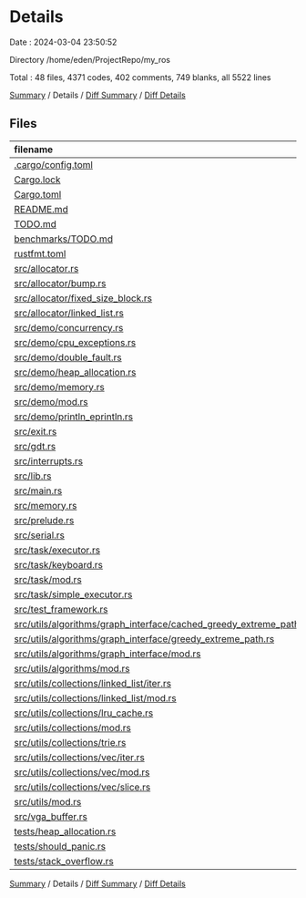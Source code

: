 # Details

Date : 2024-03-04 23:50:52

Directory /home/eden/ProjectRepo/my_ros

Total : 48 files,  4371 codes, 402 comments, 749 blanks, all 5522 lines

[Summary](results.md) / Details / [Diff Summary](diff.md) / [Diff Details](diff-details.md)

## Files
| filename | language | code | comment | blank | total |
| :--- | :--- | ---: | ---: | ---: | ---: |
| [.cargo/config.toml](/.cargo/config.toml) | TOML | 13 | 0 | 6 | 19 |
| [Cargo.lock](/Cargo.lock) | TOML | 322 | 2 | 45 | 369 |
| [Cargo.toml](/Cargo.toml) | TOML | 61 | 7 | 10 | 78 |
| [README.md](/README.md) | source.markdown.math | 11 | 0 | 8 | 19 |
| [TODO.md](/TODO.md) | source.markdown.math | 3 | 0 | 3 | 6 |
| [benchmarks/TODO.md](/benchmarks/TODO.md) | source.markdown.math | 3 | 0 | 2 | 5 |
| [rustfmt.toml](/rustfmt.toml) | TOML | 1 | 0 | 1 | 2 |
| [src/allocator.rs](/src/allocator.rs) | Rust | 94 | 11 | 28 | 133 |
| [src/allocator/bump.rs](/src/allocator/bump.rs) | Rust | 50 | 18 | 11 | 79 |
| [src/allocator/fixed_size_block.rs](/src/allocator/fixed_size_block.rs) | Rust | 72 | 20 | 13 | 105 |
| [src/allocator/linked_list.rs](/src/allocator/linked_list.rs) | Rust | 104 | 43 | 20 | 167 |
| [src/demo/concurrency.rs](/src/demo/concurrency.rs) | Rust | 86 | 2 | 11 | 99 |
| [src/demo/cpu_exceptions.rs](/src/demo/cpu_exceptions.rs) | Rust | 4 | 0 | 1 | 5 |
| [src/demo/double_fault.rs](/src/demo/double_fault.rs) | Rust | 6 | 0 | 1 | 7 |
| [src/demo/heap_allocation.rs](/src/demo/heap_allocation.rs) | Rust | 22 | 0 | 8 | 30 |
| [src/demo/memory.rs](/src/demo/memory.rs) | Rust | 36 | 6 | 6 | 48 |
| [src/demo/mod.rs](/src/demo/mod.rs) | Rust | 13 | 3 | 4 | 20 |
| [src/demo/println_eprintln.rs](/src/demo/println_eprintln.rs) | Rust | 8 | 0 | 2 | 10 |
| [src/exit.rs](/src/exit.rs) | Rust | 13 | 0 | 2 | 15 |
| [src/gdt.rs](/src/gdt.rs) | Rust | 46 | 0 | 8 | 54 |
| [src/interrupts.rs](/src/interrupts.rs) | Rust | 121 | 26 | 24 | 171 |
| [src/lib.rs](/src/lib.rs) | Rust | 74 | 6 | 11 | 91 |
| [src/main.rs](/src/main.rs) | Rust | 41 | 2 | 12 | 55 |
| [src/memory.rs](/src/memory.rs) | Rust | 94 | 31 | 22 | 147 |
| [src/prelude.rs](/src/prelude.rs) | Rust | 0 | 0 | 2 | 2 |
| [src/serial.rs](/src/serial.rs) | Rust | 32 | 3 | 6 | 41 |
| [src/task/executor.rs](/src/task/executor.rs) | Rust | 103 | 5 | 17 | 125 |
| [src/task/keyboard.rs](/src/task/keyboard.rs) | Rust | 93 | 8 | 12 | 113 |
| [src/task/mod.rs](/src/task/mod.rs) | Rust | 68 | 0 | 13 | 81 |
| [src/task/simple_executor.rs](/src/task/simple_executor.rs) | Rust | 44 | 0 | 8 | 52 |
| [src/test_framework.rs](/src/test_framework.rs) | Rust | 11 | 0 | 3 | 14 |
| [src/utils/algorithms/graph_interface/cached_greedy_extreme_path.rs](/src/utils/algorithms/graph_interface/cached_greedy_extreme_path.rs) | Rust | 441 | 75 | 64 | 580 |
| [src/utils/algorithms/graph_interface/greedy_extreme_path.rs](/src/utils/algorithms/graph_interface/greedy_extreme_path.rs) | Rust | 409 | 77 | 64 | 550 |
| [src/utils/algorithms/graph_interface/mod.rs](/src/utils/algorithms/graph_interface/mod.rs) | Rust | 96 | 0 | 15 | 111 |
| [src/utils/algorithms/mod.rs](/src/utils/algorithms/mod.rs) | Rust | 1 | 0 | 1 | 2 |
| [src/utils/collections/linked_list/iter.rs](/src/utils/collections/linked_list/iter.rs) | Rust | 109 | 0 | 16 | 125 |
| [src/utils/collections/linked_list/mod.rs](/src/utils/collections/linked_list/mod.rs) | Rust | 414 | 2 | 72 | 488 |
| [src/utils/collections/lru_cache.rs](/src/utils/collections/lru_cache.rs) | Rust | 212 | 26 | 35 | 273 |
| [src/utils/collections/mod.rs](/src/utils/collections/mod.rs) | Rust | 5 | 0 | 2 | 7 |
| [src/utils/collections/trie.rs](/src/utils/collections/trie.rs) | Rust | 81 | 0 | 15 | 96 |
| [src/utils/collections/vec/iter.rs](/src/utils/collections/vec/iter.rs) | Rust | 115 | 0 | 16 | 131 |
| [src/utils/collections/vec/mod.rs](/src/utils/collections/vec/mod.rs) | Rust | 376 | 0 | 45 | 421 |
| [src/utils/collections/vec/slice.rs](/src/utils/collections/vec/slice.rs) | Rust | 26 | 6 | 10 | 42 |
| [src/utils/mod.rs](/src/utils/mod.rs) | Rust | 2 | 0 | 1 | 3 |
| [src/vga_buffer.rs](/src/vga_buffer.rs) | Rust | 292 | 19 | 44 | 355 |
| [tests/heap_allocation.rs](/tests/heap_allocation.rs) | Rust | 62 | 1 | 11 | 74 |
| [tests/should_panic.rs](/tests/should_panic.rs) | Rust | 29 | 0 | 6 | 35 |
| [tests/stack_overflow.rs](/tests/stack_overflow.rs) | Rust | 52 | 3 | 12 | 67 |

[Summary](results.md) / Details / [Diff Summary](diff.md) / [Diff Details](diff-details.md)
